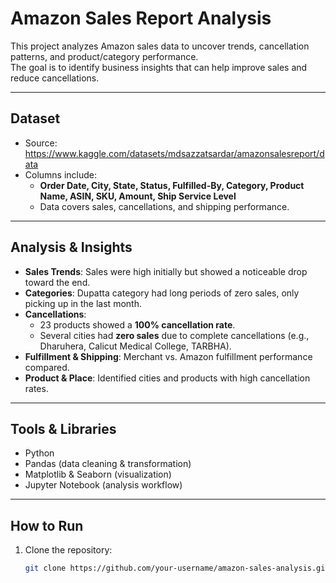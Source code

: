 #  Amazon Sales Report Analysis

This project analyzes Amazon sales data to uncover trends, cancellation patterns, and product/category performance.  
The goal is to identify business insights that can help improve sales and reduce cancellations.  

---

##  Dataset
- Source: https://www.kaggle.com/datasets/mdsazzatsardar/amazonsalesreport/data
- Columns include:
  - **Order Date, City, State, Status, Fulfilled-By, Category, Product Name, ASIN, SKU, Amount, Ship Service Level**  
  - Data covers sales, cancellations, and shipping performance.

---

## Analysis & Insights
- **Sales Trends**: Sales were high initially but showed a noticeable drop toward the end.  
- **Categories**: Dupatta category had long periods of zero sales, only picking up in the last month.  
- **Cancellations**:  
  - 23 products showed a **100% cancellation rate**.  
  - Several cities had **zero sales** due to complete cancellations (e.g., Dharuhera, Calicut Medical College, TARBHA).  
- **Fulfillment & Shipping**: Merchant vs. Amazon fulfillment performance compared.  
- **Product & Place**: Identified cities and products with high cancellation rates.  

---

## Tools & Libraries
- Python  
- Pandas (data cleaning & transformation)  
- Matplotlib & Seaborn (visualization)  
- Jupyter Notebook (analysis workflow)  

---

## How to Run
1. Clone the repository:
   ```bash
   git clone https://github.com/your-username/amazon-sales-analysis.git
